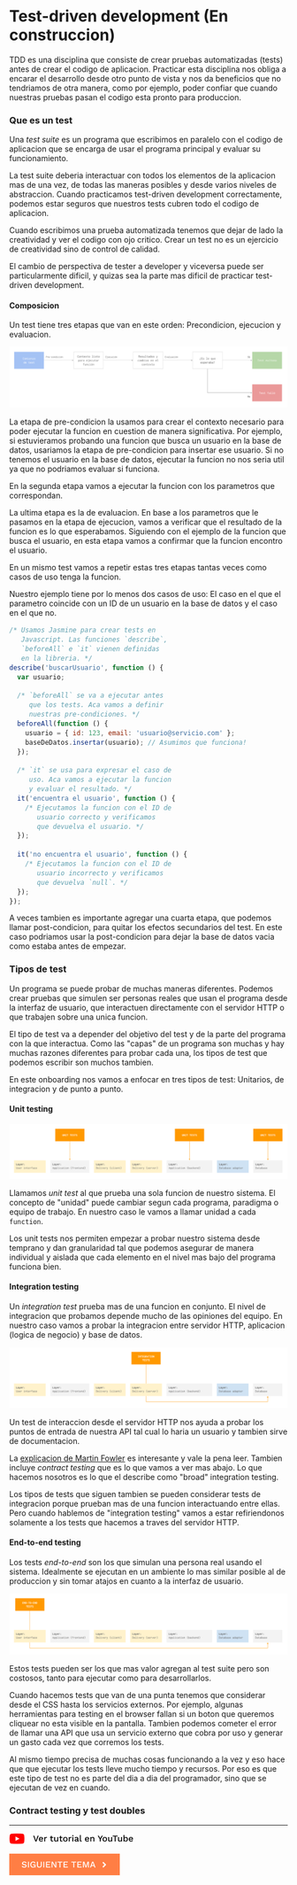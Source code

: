 # Test-driven development (En construccion)

TDD es una disciplina que consiste de crear pruebas automatizadas (tests) antes de crear el codigo de aplicacion. Practicar esta disciplina nos obliga a encarar el desarrollo desde otro punto de vista y nos da beneficios que no tendriamos de otra manera, como por ejemplo, poder confiar que cuando nuestras pruebas pasan el codigo esta pronto para produccion.

### Que es un test

Una *test suite* es un programa que escribimos en paralelo con el codigo de aplicacion que se encarga de usar el programa principal y evaluar su funcionamiento.

La test suite deberia interactuar con todos los elementos de la aplicacion mas de una vez, de todas las maneras posibles y desde varios niveles de abstraccion. Cuando practicamos test-driven development correctamente, podemos estar seguros que nuestros tests cubren todo el codigo de aplicacion.

Cuando escribimos una prueba automatizada tenemos que dejar de lado la creatividad y ver el codigo con ojo critico. Crear un test no es un ejercicio de creatividad sino de control de calidad.

El cambio de perspectiva de tester a developer y viceversa puede ser particularmente dificil, y quizas sea la parte mas dificil de practicar test-driven development.

#### Composicion

Un test tiene tres etapas que van en este orden: Precondicion, ejecucion y evaluacion.

![Test](./tdd_1.png)

La etapa de pre-condicion la usamos para crear el contexto necesario para poder ejecutar la funcion en cuestion de manera significativa. Por ejemplo, si estuvieramos probando una funcion que busca un usuario en la base de datos, usariamos la etapa de pre-condicion para insertar ese usuario. Si no tenemos el usuario en la base de datos, ejecutar la funcion no nos seria util ya que no podriamos evaluar si funciona.

En la segunda etapa vamos a ejecutar la funcion con los parametros que correspondan.

La ultima etapa es la de evaluacion. En base a los parametros que le pasamos en la etapa de ejecucion, vamos a verificar que el resultado de la funcion es lo que esperabamos. Siguiendo con el ejemplo de la funcion que busca el usuario, en esta etapa vamos a confirmar que la funcion encontro el usuario.

En un mismo test vamos a repetir estas tres etapas tantas veces como casos de uso tenga la funcion.

Nuestro ejemplo tiene por lo menos dos casos de uso: El caso en el que el parametro coincide con un ID de un usuario en la base de datos y el caso en el que no.

```javascript
/* Usamos Jasmine para crear tests en
   Javascript. Las funciones `describe`,
   `beforeAll` e `it` vienen definidas
   en la libreria. */
describe('buscarUsuario', function () {
  var usuario;

  /* `beforeAll` se va a ejecutar antes
     que los tests. Aca vamos a definir
     nuestras pre-condiciones. */
  beforeAll(function () {
    usuario = { id: 123, email: 'usuario@servicio.com' };
    baseDeDatos.insertar(usuario); // Asumimos que funciona!
  });

  /* `it` se usa para expresar el caso de
     uso. Aca vamos a ejecutar la funcion
     y evaluar el resultado. */
  it('encuentra el usuario', function () {
    /* Ejecutamos la funcion con el ID de
       usuario correcto y verificamos
       que devuelva el usuario. */
  });

  it('no encuentra el usuario', function () {
    /* Ejecutamos la funcion con el ID de
       usuario incorrecto y verificamos
       que devuelva `null`. */
  });
});
```

A veces tambien es importante agregar una cuarta etapa, que podemos llamar post-condicion, para quitar los efectos secundarios del test. En este caso podriamos usar la post-condicion para dejar la base de datos vacia como estaba antes de empezar.

### Tipos de test

Un programa se puede probar de muchas maneras diferentes. Podemos crear pruebas que simulen ser personas reales que usan el programa desde la interfaz de usuario, que interactuen directamente con el servidor HTTP o que trabajen sobre una unica funcion.

El tipo de test va a depender del objetivo del test y de la parte del programa con la que interactua. Como las "capas" de un programa son muchas y hay muchas razones diferentes para probar cada una, los tipos de test que podemos escribir son muchos tambien.

En este onboarding nos vamos a enfocar en tres tipos de test: Unitarios, de integracion y de punto a punto.

#### Unit testing

![Unit testing](./tdd_2.png)

Llamamos *unit test* al que prueba una sola funcion de nuestro sistema. El concepto de "unidad" puede cambiar segun cada programa, paradigma o equipo de trabajo. En nuestro caso le vamos a llamar unidad a cada `function`.

Los unit tests nos permiten empezar a probar nuestro sistema desde temprano y dan granularidad tal que podemos asegurar de manera individual y aislada que cada elemento en el nivel mas bajo del programa funciona bien.

#### Integration testing

Un *integration test* prueba mas de una funcion en conjunto. El nivel de integracion que probamos depende mucho de las opiniones del equipo. En nuestro caso vamos a probar la integracion entre servidor HTTP, aplicacion (logica de negocio) y base de datos.

![Integration testing](./tdd_3.png)

Un test de interaccion desde el servidor HTTP nos ayuda a probar los puntos de entrada de nuestra API tal cual lo haria un usuario y tambien sirve de documentacion.

La [explicacion de Martin Fowler](https://martinfowler.com/bliki/IntegrationTest.html) es interesante y vale la pena leer. Tambien incluye *contract testing* que es lo que vamos a ver mas abajo. Lo que hacemos nosotros es lo que el describe como "broad" integration testing.

Los tipos de tests que siguen tambien se pueden considerar tests de integracion porque prueban mas de una funcion interactuando entre ellas. Pero cuando hablemos de "integration testing" vamos a estar refiriendonos solamente a los tests que hacemos a traves del servidor HTTP.

#### End-to-end testing

Los tests *end-to-end* son los que simulan una persona real usando el sistema. Idealmente se ejecutan en un ambiente lo mas similar posible al de produccion y sin tomar atajos en cuanto a la interfaz de usuario.

![End-to-end testing](./tdd_4.png)

Estos tests pueden ser los que mas valor agregan al test suite pero son costosos, tanto para ejecutar como para desarrollarlos.

Cuando hacemos tests que van de una punta tenemos que considerar desde el CSS hasta los servicios externos. Por ejemplo, algunas herramientas para testing en el browser fallan si un boton que queremos cliquear no esta visible en la pantalla. Tambien podemos cometer el error de llamar una API que usa un servicio externo que cobra por uso y generar un gasto cada vez que corremos los tests.

Al mismo tiempo precisa de muchas cosas funcionando a la vez y eso hace que que ejecutar los tests lleve mucho tiempo y recursos. Por eso es que este tipo de test no es parte del dia a dia del programador, sino que se ejecutan de vez en cuando.

### Contract testing y test doubles 

<hr />

[![Ver en YouTube](../youtube.png)](https://www.youtube.com/watch?v=qs6LNiqffGk)

[![Siguiente](../next.png)](../)
